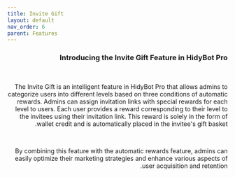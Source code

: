 ```yaml
---
title: Invite Gift
layout: default
nav_order: 6
parent: Features
---
```


<head>
    <meta charset="utf-8">
    <link rel="stylesheet" href="https://b3h1z.github.io/HidyBot-Docs/assets/css/style.css">
</head>
<div dir="rtl">
<h3>Introducing the Invite Gift Feature in HidyBot Pro</h3>
<br>
<p>The Invite Gift is an intelligent feature in HidyBot Pro that allows admins to categorize users into different levels based on three conditions of automatic rewards. Admins can assign invitation links with special rewards for each level to users. Each user provides a reward corresponding to their level to the invitees using their invitation link. This reward is solely in the form of wallet credit and is automatically placed in the invitee's gift basket.</p>
<br>
<p>By combining this feature with the automatic rewards feature, admins can easily optimize their marketing strategies and enhance various aspects of user acquisition and retention.</p>
</div>